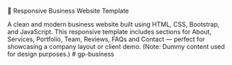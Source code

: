 💼 Responsive Business Website Template

A clean and modern business website built using HTML, CSS, Bootstrap, and JavaScript. This responsive template includes sections for About, Services, Portfolio, Team, Reviews, FAQs and Contact — perfect for showcasing a company layout or client demo. (Note: Dummy content used for design purposes.) # gp-business
